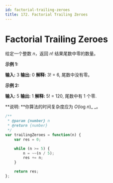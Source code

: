 ```yaml
---
id: factorial-trailing-zeroes
title: 172. Factorial Trailing Zeroes
---
```


# Factorial Trailing Zeroes

给定一个整数 _n_，返回 _n_! 结果尾数中零的数量。

**示例 1:**

**输入:** 3 **输出:** 0 **解释:** 3! = 6, 尾数中没有零。

**示例 2:**

**输入:** 5 **输出:** 1 **解释:** 5! = 120, 尾数中有 1 个零.

**说明: **你算法的时间复杂度应为 _O_(log _n_)_ _。



```javascript
/**
 * @param {number} n
 * @return {number}
 */
var trailingZeroes = function(n) {
	var res = 0;

	while (n >= 5) {
		n = ~~(n / 5);
		res += n;
	}

	return res;
};
```